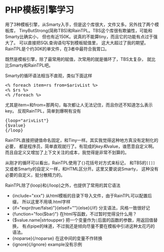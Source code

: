 PHP模板引擎学习
====
用了3种模板引擎，从Smarty入手，但是这个库很大，文件又多。另外找了两个模板库，
TinyButStrong(简称TBS)和RainTPL。TBS这个库很有欺骗性，可能和Smarty比确实小，
但也有近150K。说真的不能算tiny，而且它的功能有点过于强大了。
可以直接把SQL查询语句写到模板赋值里，
这大大超过了我的期望。RainTPL是个约30K的单文件，在3者中最符合我胃口。

既然是模板引擎，除了最常用的赋值，次常用的就是循环了，TBS太复杂，
就比比Smarty和RainTPL吧。

Smarty的循环语法相当不直观，类似下面这样
<pre>
<% foreach item=rs from=$arivList %>
<% $rs %>
<% /foreach %>
</pre>
尤其是item=和from=那两句，每次都让人无法记住，而且你还不知道怎么表示key。
反观RainTPL，简单到爆啊有没有
<pre>
{loop="arivList"}
{$value}
{/loop}
</pre>
RainTPL直接把键值命名固定，和Tiny一样。其实我觉得这种地方真没有定制化的必要，
都是程序员，简单直观就行了。有现成的$key和$value，谁愿意自定义啊。
而且自定义又增加了上下文关注的成本，我觉得是非常不划算的。

从刚才的循环可以看出，RainTPL使用了`{}`花括号对方式来标记，
和TBS的`[[]]`又或者Smarty的自定义一样，和HTML区分开。这里又要说说Smarty，
这种没有必要的自定义，挺分散精力的。

RainTPL除了{loop}和{/loop}之外，也提供了常用的其它语法

* {include="xxx"} 从html模板的目录下导入文件，由于RainTPL可以配置后缀，
所以这里不用填.html字样
* {if="expr(true/false)"}{elseif=""}{else}{/if} 分支语法，风格一致很好记
* {function="foo($bar)"} 在html写函数，不过暂时觉得没什么用？
* {$value.name|strtoupper} 把一个变量作为`|`后面的函数的参数，用返回值替换，
有点pipe的味道，不过我还是倾向尽量不要在模板中引进这种太花巧的语法。
* {noparse}{/noparse} 在这中间的变量不作转换
* {ignore}{/ignore} example没有示例

